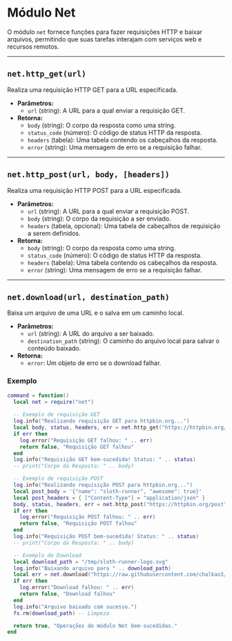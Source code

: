 # Módulo Net

O módulo `net` fornece funções para fazer requisições HTTP e baixar arquivos, permitindo que suas tarefas interajam com serviços web e recursos remotos.

---

## `net.http_get(url)`

Realiza uma requisição HTTP GET para a URL especificada.

*   **Parâmetros:**
    *   `url` (string): A URL para a qual enviar a requisição GET.
*   **Retorna:**
    *   `body` (string): O corpo da resposta como uma string.
    *   `status_code` (número): O código de status HTTP da resposta.
    *   `headers` (tabela): Uma tabela contendo os cabeçalhos da resposta.
    *   `error` (string): Uma mensagem de erro se a requisição falhar.

---

## `net.http_post(url, body, [headers])`

Realiza uma requisição HTTP POST para a URL especificada.

*   **Parâmetros:**
    *   `url` (string): A URL para a qual enviar a requisição POST.
    *   `body` (string): O corpo da requisição a ser enviado.
    *   `headers` (tabela, opcional): Uma tabela de cabeçalhos de requisição a serem definidos.
*   **Retorna:**
    *   `body` (string): O corpo da resposta como uma string.
    *   `status_code` (número): O código de status HTTP da resposta.
    *   `headers` (tabela): Uma tabela contendo os cabeçalhos da resposta.
    *   `error` (string): Uma mensagem de erro se a requisição falhar.

---

## `net.download(url, destination_path)`

Baixa um arquivo de uma URL e o salva em um caminho local.

*   **Parâmetros:**
    *   `url` (string): A URL do arquivo a ser baixado.
    *   `destination_path` (string): O caminho do arquivo local para salvar o conteúdo baixado.
*   **Retorna:**
    *   `error`: Um objeto de erro se o download falhar.

### Exemplo

```lua
command = function()
  local net = require("net")
  
  -- Exemplo de requisição GET
  log.info("Realizando requisição GET para httpbin.org...")
  local body, status, headers, err = net.http_get("https://httpbin.org/get")
  if err then
    log.error("Requisição GET falhou: " .. err)
    return false, "Requisição GET falhou"
  end
  log.info("Requisição GET bem-sucedida! Status: " .. status)
  -- print("Corpo da Resposta: " .. body)

  -- Exemplo de requisição POST
  log.info("Realizando requisição POST para httpbin.org...")
  local post_body = '{"name": "sloth-runner", "awesome": true}'
  local post_headers = { ["Content-Type"] = "application/json" }
  body, status, headers, err = net.http_post("https://httpbin.org/post", post_body, post_headers)
  if err then
    log.error("Requisição POST falhou: " .. err)
    return false, "Requisição POST falhou"
  end
  log.info("Requisição POST bem-sucedida! Status: " .. status)
  -- print("Corpo da Resposta: " .. body)

  -- Exemplo de Download
  local download_path = "/tmp/sloth-runner-logo.svg"
  log.info("Baixando arquivo para " .. download_path)
  local err = net.download("https://raw.githubusercontent.com/chalkan3/sloth-runner/master/assets/sloth-runner-logo.svg", download_path)
  if err then
    log.error("Download falhou: " .. err)
    return false, "Download falhou"
  end
  log.info("Arquivo baixado com sucesso.")
  fs.rm(download_path) -- Limpeza

  return true, "Operações do módulo Net bem-sucedidas."
end
```
